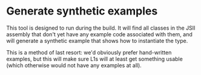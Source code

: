 # Generate synthetic examples

This tool is designed to run during the build. It will find all classes in the
JSII assembly that don't yet have any example code associated with them, and
will generate a synthetic example that shows how to instantiate the type.

This is a method of last resort: we'd obviously prefer hand-written examples,
but this will make sure L1s will at least get something usable (which otherwise
would not have any examples at all).

